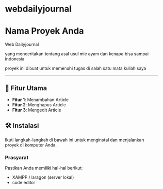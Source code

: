 # webdailyjournal

# Nama Proyek Anda

Web Dailyjournal

yang menceritakan tentang asal usul mie ayam dan kenapa bisa sampai indonesia

proyek ini dibuat untuk memenuhi tugas di salah satu mata kuliah saya

---

## 🚀 Fitur Utama
- **Fitur 1**: Menambahan Article
- **Fitur 2**: Menghapus Article
- **Fitur 3**: Mengedit Article

## 🛠️ Instalasi
Ikuti langkah-langkah di bawah ini untuk menginstal dan menjalankan proyek di komputer Anda.

### Prasyarat
Pastikan Anda memiliki hal-hal berikut:
- XAMPP / laragon (server lokal)
- code editor

